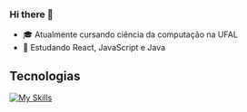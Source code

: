 ### Hi there 👋
- 🎓 Atualmente cursando ciência da computação na UFAL
- 🌱 Estudando React, JavaScript e Java

## Tecnologias	
[![My Skills](https://skillicons.dev/icons?i=js,html,css,java,c)](https://skillicons.dev)


<!--
**ZanderAlec/ZanderAlec** is a ✨ _special_ ✨ repository because its `README.md` (this file) appears on your GitHub profile.

Here are some ideas to get you started:

- 🔭 I’m currently working on ...
- 🌱 I’m currently learning ...
- 👯 I’m looking to collaborate on ...
- 🤔 I’m looking for help with ...
- 💬 Ask me about ...
- 📫 How to reach me: ...
- 😄 Pronouns: ...
- ⚡ Fun fact: ...
-->
